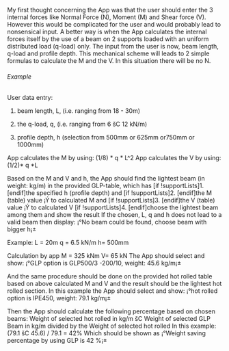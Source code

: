 My first thought concerning the App was that the user should enter the 3 internal forces  like Normal Force (N), Moment (M) and Shear force (V).
However this would be complicated for the user and would probably lead to nonsensical input.
A better way is when the App calculates the internal forces itself by the use of a beam on 2 supports loaded with an uniform distributed load (q-load) only.
The input from the user is now, beam length, q-load and profile depth.
This mechanical scheme will leads to 2 simple formulas to calculate the M and the V. In this situation there will be no N.

###### Example 

User data entry:

1. beam length, L,  (i.e. ranging from 18 - 30m)

2. the q-load, q, (i.e. ranging from 6 šC 12 kN/m)

3. profile depth, h (selection from 500mm or 625mm or750mm or 1000mm)

 
App calculates the M by using:  (1/8) * q * L^2
App calculates the V by using: (1/2)* q *L
 
Based on the M and V and h, the App should find the lightest beam (in weight: kg/m) in the provided GLP-table,
which has
[if !supportLists]1.       [endif]the specified h (profile depth) and
[if !supportLists]2.       [endif]the M (table) value  ¡Ý  to calculated M and
[if !supportLists]3.       [endif]the V (table) value ¡Ý to calculated V
[if !supportLists]4.       [endif]choose the lightest beam among them and show the result
If the chosen, L, q and h does not lead to a valid beam then display: ¡°No beam could be found, choose beam with bigger h¡±
 
Example:
L = 20m
q = 6.5 kN/m
h= 500mm
 
Calculation by app
M = 325 kNm
V= 65 kN
The App should select and show: ¡°GLP option is GLP500/3 -200/10, weight: 45.6 kg/m¡±
 
And the same procedure should be done on the provided hot rolled table based on above calculated M and V and the result should be the lightest hot rolled section.
In this example the App should select and show: ¡°hot rolled option is IPE450, weight: 79.1 kg/m¡±
 
Then the App should calculate the following percentage based on chosen beams:
Weight of selected hot rolled in kg/m šC Weight of selected GLP Beam in kg/m  divided by the Weight of selected hot rolled
In this example:
(79.1 šC 45.6) / 79.1 = 42%
Which should be shown as ¡°Weight saving percentage by using GLP is 42 %¡±